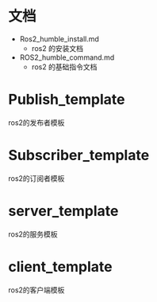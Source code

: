 
# 文档

- Ros2_humble_install.md
  - ros2 的安装文档
- ROS2_humble_command.md
  - ros2 的基础指令文档



# Publish_template

ros2的发布者模板



# Subscriber_template

ros2的订阅者模板



# server_template

ros2的服务模板



# client_template

ros2的客户端模板

